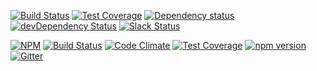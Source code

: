 

[![Build Status](https://travis-ci.org/octoblu/meshblu-core-task-enqueue-jobs-for-forward-broadcast-received.svg?branch=master)](https://travis-ci.org/octoblu/meshblu-core-task-enqueue-jobs-for-forward-broadcast-received)
[![Test Coverage](https://codecov.io/gh/octoblu/meshblu-core-task-enqueue-jobs-for-forward-broadcast-received/branch/master/graph/badge.svg)](https://codecov.io/gh/octoblu/meshblu-core-task-enqueue-jobs-for-forward-broadcast-received)
[![Dependency status](http://img.shields.io/david/octoblu/meshblu-core-task-enqueue-jobs-for-forward-broadcast-received.svg?style=flat)](https://david-dm.org/octoblu/meshblu-core-task-enqueue-jobs-for-forward-broadcast-received)
[![devDependency Status](http://img.shields.io/david/dev/octoblu/meshblu-core-task-enqueue-jobs-for-forward-broadcast-received.svg?style=flat)](https://david-dm.org/octoblu/meshblu-core-task-enqueue-jobs-for-forward-broadcast-received#info=devDependencies)
[![Slack Status](http://community-slack.octoblu.com/badge.svg)](http://community-slack.octoblu.com)

[![NPM](https://nodei.co/npm/meshblu-core-task-enqueue-jobs-for-forward-broadcast-received.svg?style=flat)](https://npmjs.org/package/meshblu-core-task-enqueue-jobs-for-forward-broadcast-received)
[![Build Status](https://travis-ci.org/octoblu/.svg?branch=master)](https://travis-ci.org/octoblu/)
[![Code Climate](https://codeclimate.com/github/octoblu//badges/gpa.svg)](https://codeclimate.com/github/octoblu/)
[![Test Coverage](https://codeclimate.com/github/octoblu//badges/coverage.svg)](https://codeclimate.com/github/octoblu/)
[![npm version](https://badge.fury.io/js/.svg)](http://badge.fury.io/js/)
[![Gitter](https://badges.gitter.im/octoblu/help.svg)](https://gitter.im/octoblu/help)
